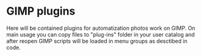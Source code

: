 # GIMP plugins
Here will be contained plugins for automatization photos work on GIMP.
On main usage you can copy files to "plug-ins" folder in your user catalog and after reopen GIMP scripts will be loaded in menu groups as desctibed in code.
